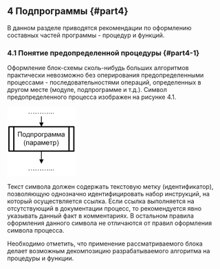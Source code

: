 ## 4 Подпрограммы {#part4}

В данном разделе приводятся рекомендации по оформлению составных частей программы - процедур и функций.

### 4.1 Понятие предопределенной процедуры {#part4-1}

Оформление блок-схемы сколь-нибудь больших алгоритмов практически невозможно без оперирования предопределенными процессами - последовательностями операций, определенных в другом месте (модуле, подпрограмме и т.д.). Символ предопределенного процесса изображен на рисунке 4.1.

![Рисунок 4.1 - Пример изображения символа предопределенного процесса](static/pic411.PNG)

Текст символа должен содержать текстовую метку (идентификатор), позволяющую однозначно идентифицировать набор инструкций, на который осуществляется ссылка. Если ссылка выполняется на отсутствующий в документации процесс, то рекомендуется явно указывать данный факт в комментариях. В остальном правила оформления данного символа не отличаются от правил оформления символа процесса.

Необходимо отметить, что применение рассматриваемого блока делает возможным декомпозицию разрабатываемого алгоритма на процедуры и функции.
